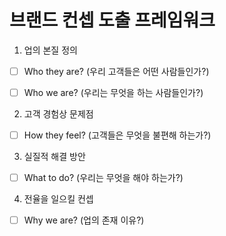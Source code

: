 # 브랜드 컨셉 도출 프레임워크

1. 업의 본질 정의
- [ ] Who they are? (우리 고객들은 어떤 사람들인가?)
- [ ] Who we are? (우리는 무엇을 하는 사람들인가?)


2. 고객 경험상 문제점
- [ ] How they feel? (고객들은 무엇을 불편해 하는가?)


3. 실질적 해결 방안
- [ ] What to do? (우리는 무엇을 해야 하는가?)


4. 전율을 일으킬 컨셉
- [ ] Why we are? (업의 존재 이유?)